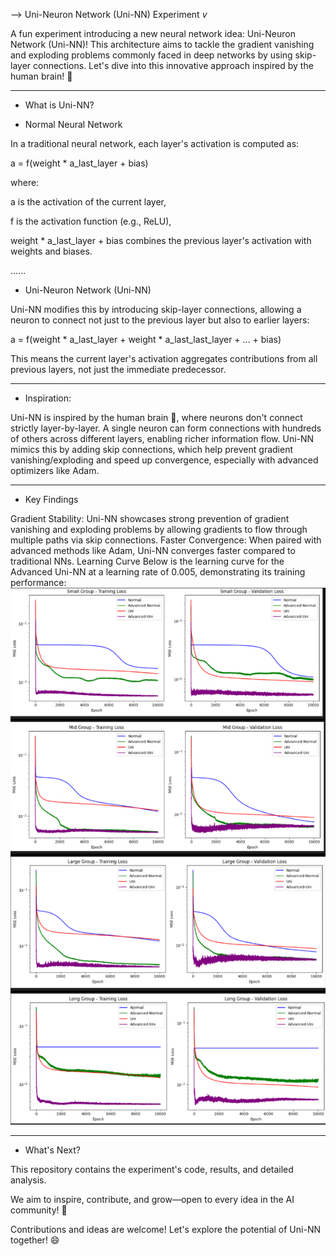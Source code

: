 --> Uni-Neuron Network (Uni-NN) Experiment  *v*

A fun experiment introducing a new neural network idea: Uni-Neuron Network (Uni-NN)! This architecture aims to tackle the gradient vanishing and exploding problems commonly faced in deep networks by using skip-layer connections. Let's dive into this innovative approach inspired by the human brain! 🚀

-----

* What is Uni-NN?

- Normal Neural Network

In a traditional neural network, each layer's activation is computed as:


a = f(weight * a_last_layer + bias)


where:

a is the activation of the current layer,

f is the activation function (e.g., ReLU),

weight * a_last_layer + bias combines the previous layer's activation with weights and biases.

......

- Uni-Neuron Network (Uni-NN)

Uni-NN modifies this by introducing skip-layer connections, allowing a neuron to connect not just to the previous layer but also to earlier layers:


a = f(weight * a_last_layer + weight * a_last_last_layer + ... + bias)


This means the current layer's activation aggregates contributions from all previous layers, not just the immediate predecessor.

-----

* Inspiration: 

Uni-NN is inspired by the human brain 🧠, where neurons don't connect strictly layer-by-layer. A single neuron can form connections with hundreds of others across different layers, enabling richer information flow. Uni-NN mimics this by adding skip connections, which help prevent gradient vanishing/exploding and speed up convergence, especially with advanced optimizers like Adam.

-----

* Key Findings

Gradient Stability: Uni-NN showcases strong prevention of gradient vanishing and exploding problems by allowing gradients to flow through multiple paths via skip connections.
Faster Convergence: When paired with advanced methods like Adam, Uni-NN converges faster compared to traditional NNs.
Learning Curve
Below is the learning curve for the Advanced Uni-NN at a learning rate of 0.005, demonstrating its training performance:
![Adv uni-NN LR 0.0025](images/uni-NN_lr=0.0025.jpg)

-----

* What's Next?

This repository contains the experiment's code, results, and detailed analysis. 

We aim to inspire, contribute, and grow—open to every idea in the AI community! 🌟

Contributions and ideas are welcome! Let's explore the potential of Uni-NN together! 😄
